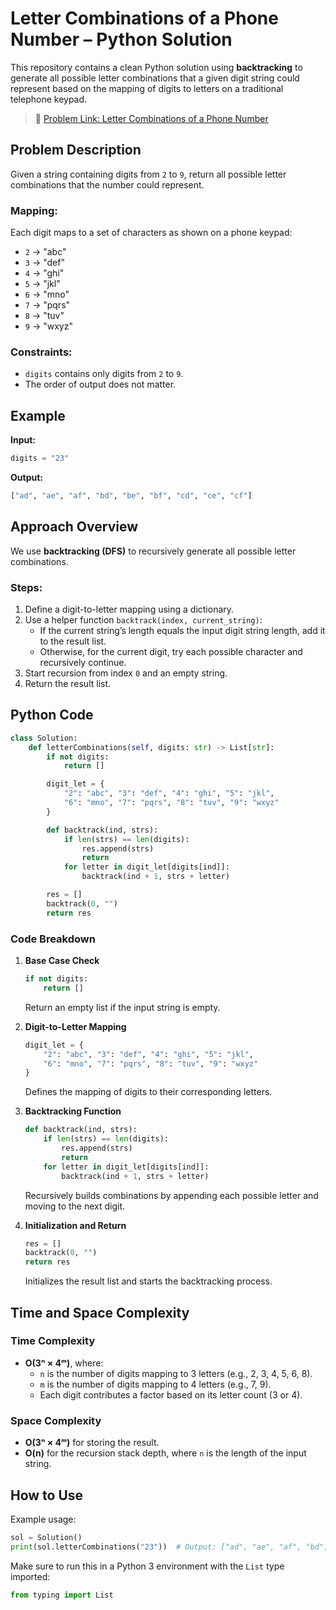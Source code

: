 # Letter Combinations of a Phone Number – Python Solution

This repository contains a clean Python solution using **backtracking** to generate all possible letter combinations that a given digit string could represent based on the mapping of digits to letters on a traditional telephone keypad.

> 🔗 [Problem Link: Letter Combinations of a Phone Number](https://leetcode.com/problems/letter-combinations-of-a-phone-number/)

## Problem Description

Given a string containing digits from `2` to `9`, return all possible letter combinations that the number could represent.

### Mapping:
Each digit maps to a set of characters as shown on a phone keypad:
- `2` → "abc"
- `3` → "def"
- `4` → "ghi"
- `5` → "jkl"
- `6` → "mno"
- `7` → "pqrs"
- `8` → "tuv"
- `9` → "wxyz"

### Constraints:
- `digits` contains only digits from `2` to `9`.
- The order of output does not matter.

## Example

**Input:**  
```python
digits = "23"
```

**Output:**  
```python
["ad", "ae", "af", "bd", "be", "bf", "cd", "ce", "cf"]
```

## Approach Overview

We use **backtracking (DFS)** to recursively generate all possible letter combinations.

### Steps:
1. Define a digit-to-letter mapping using a dictionary.
2. Use a helper function `backtrack(index, current_string)`:
   - If the current string’s length equals the input digit string length, add it to the result list.
   - Otherwise, for the current digit, try each possible character and recursively continue.
3. Start recursion from index `0` and an empty string.
4. Return the result list.

## Python Code

```python
class Solution:
    def letterCombinations(self, digits: str) -> List[str]:
        if not digits:
            return []

        digit_let = {
            "2": "abc", "3": "def", "4": "ghi", "5": "jkl",
            "6": "mno", "7": "pqrs", "8": "tuv", "9": "wxyz"
        }

        def backtrack(ind, strs):
            if len(strs) == len(digits):
                res.append(strs)
                return
            for letter in digit_let[digits[ind]]:
                backtrack(ind + 1, strs + letter)

        res = []
        backtrack(0, "")
        return res
```

### Code Breakdown

1. **Base Case Check**  
   ```python
   if not digits:
       return []
   ```  
   Return an empty list if the input string is empty.

2. **Digit-to-Letter Mapping**  
   ```python
   digit_let = {
       "2": "abc", "3": "def", "4": "ghi", "5": "jkl",
       "6": "mno", "7": "pqrs", "8": "tuv", "9": "wxyz"
   }
   ```  
   Defines the mapping of digits to their corresponding letters.

3. **Backtracking Function**  
   ```python
   def backtrack(ind, strs):
       if len(strs) == len(digits):
           res.append(strs)
           return
       for letter in digit_let[digits[ind]]:
           backtrack(ind + 1, strs + letter)
   ```  
   Recursively builds combinations by appending each possible letter and moving to the next digit.

4. **Initialization and Return**  
   ```python
   res = []
   backtrack(0, "")
   return res
   ```  
   Initializes the result list and starts the backtracking process.

## Time and Space Complexity

### Time Complexity
- **O(3ⁿ × 4ᵐ)**, where:
  - `n` is the number of digits mapping to 3 letters (e.g., 2, 3, 4, 5, 6, 8).
  - `m` is the number of digits mapping to 4 letters (e.g., 7, 9).
  - Each digit contributes a factor based on its letter count (3 or 4).

### Space Complexity
- **O(3ⁿ × 4ᵐ)** for storing the result.
- **O(n)** for the recursion stack depth, where `n` is the length of the input string.

## How to Use

Example usage:

```python
sol = Solution()
print(sol.letterCombinations("23"))  # Output: ["ad", "ae", "af", "bd", "be", "bf", "cd", "ce", "cf"]
```

Make sure to run this in a Python 3 environment with the `List` type imported:

```python
from typing import List
```